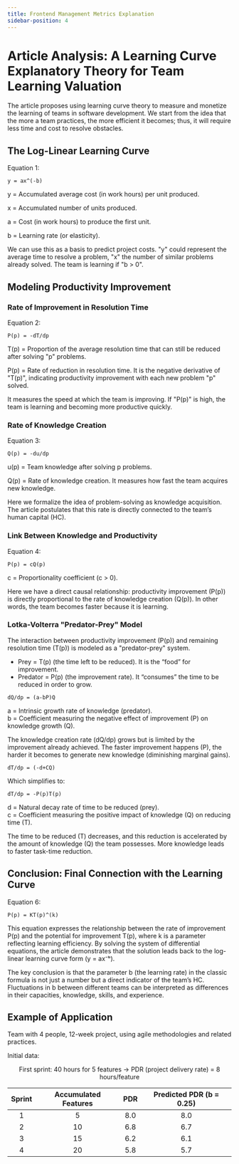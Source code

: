 ```yaml
---
title: Frontend Management Metrics Explanation
sidebar-position: 4
---
```


# Article Analysis: A Learning Curve Explanatory Theory for Team Learning Valuation
The article proposes using learning curve theory to measure and monetize the learning of teams in software development. We start from the idea that the more a team practices, the more efficient it becomes; thus, it will require less time and cost to resolve obstacles.

## The Log-Linear Learning Curve
Equation 1:
```
y = ax^(-b)
```

y = Accumulated average cost (in work hours) per unit produced.  

x = Accumulated number of units produced.  

a = Cost (in work hours) to produce the first unit.  

b = Learning rate (or elasticity).  

We can use this as a basis to predict project costs. "y" could represent the average time to resolve a problem, "x" the number of similar problems already solved. The team is learning if "b > 0".

## Modeling Productivity Improvement
### Rate of Improvement in Resolution Time
Equation 2:
```
P(p) = -dT/dp
```

T(p) = Proportion of the average resolution time that can still be reduced after solving "p" problems.  

P(p) = Rate of reduction in resolution time. It is the negative derivative of "T(p)", indicating productivity improvement with each new problem "p" solved.  

It measures the speed at which the team is improving. If "P(p)" is high, the team is learning and becoming more productive quickly.

### Rate of Knowledge Creation
Equation 3:
```
Q(p) = -du/dp
```

u(p) = Team knowledge after solving p problems.  

Q(p) = Rate of knowledge creation. It measures how fast the team acquires new knowledge.  

Here we formalize the idea of problem-solving as knowledge acquisition. The article postulates that this rate is directly connected to the team’s human capital (HC).

### Link Between Knowledge and Productivity
Equation 4:
```
P(p) = cQ(p)
```

c = Proportionality coefficient (c > 0).  

Here we have a direct causal relationship: productivity improvement (P(p)) is directly proportional to the rate of knowledge creation (Q(p)). In other words, the team becomes faster because it is learning.

### Lotka-Volterra "Predator-Prey" Model
The interaction between productivity improvement (P(p)) and remaining resolution time (T(p)) is modeled as a "predator-prey" system.  

- Prey = T(p) (the time left to be reduced). It is the “food” for improvement.  
- Predator = P(p) (the improvement rate). It “consumes” the time to be reduced in order to grow.  

```
dQ/dp = (a-bP)Q
```

a = Intrinsic growth rate of knowledge (predator).  
b = Coefficient measuring the negative effect of improvement (P) on knowledge growth (Q).  

The knowledge creation rate (dQ/dp) grows but is limited by the improvement already achieved. The faster improvement happens (P), the harder it becomes to generate new knowledge (diminishing marginal gains).

```
dT/dp = (-d+CQ)
```

Which simplifies to:
```
dT/dp = -P(p)T(p)
```

d = Natural decay rate of time to be reduced (prey).  
c = Coefficient measuring the positive impact of knowledge (Q) on reducing time (T).  

The time to be reduced (T) decreases, and this reduction is accelerated by the amount of knowledge (Q) the team possesses. More knowledge leads to faster task-time reduction.

## Conclusion: Final Connection with the Learning Curve
Equation 6:
```
P(p) = KT(p)^(k)
```

This equation expresses the relationship between the rate of improvement P(p) and the potential for improvement T(p), where k is a parameter reflecting learning efficiency. By solving the system of differential equations, the article demonstrates that the solution leads back to the log-linear learning curve form (y = ax⁻ᵇ).  

The key conclusion is that the parameter b (the learning rate) in the classic formula is not just a number but a direct indicator of the team’s HC. Fluctuations in b between different teams can be interpreted as differences in their capacities, knowledge, skills, and experience.

## Example of Application
Team with 4 people, 12-week project, using agile methodologies and related practices.  

Initial data:  

<div align="center">
  First sprint: 40 hours for 5 features -> PDR (project delivery rate) = 8 hours/feature
</div>

| Sprint | Accumulated Features | PDR | Predicted PDR (b = 0.25) |
| :---: | :---: | :---: | :---: |
| 1 | 5  | 8.0 | 8.0 |
| 2 | 10 | 6.8 | 6.7 |
| 3 | 15 | 6.2 | 6.1 |
| 4 | 20 | 5.8 | 5.7 |
